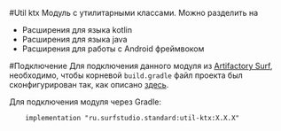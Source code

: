 #Util ktx
Модуль c утилитарными классами. Можно разделить на
+ Расширения для языка kotlin
+ Расширения для языка java
+ Расширения для работы с Android фреймвоком

#Подключение
Для подключения данного модуля из [Artifactory Surf](http://artifactory.surfstudio.ru), необходимо, 
чтобы корневой `build.gradle` файл проекта был сконфигурирован так, как описано 
[здесь](https://bitbucket.org/surfstudio/android-standard/overview).
  
Для подключения модуля через Gradle:
```
    implementation "ru.surfstudio.standard:util-ktx:X.X.X"
```